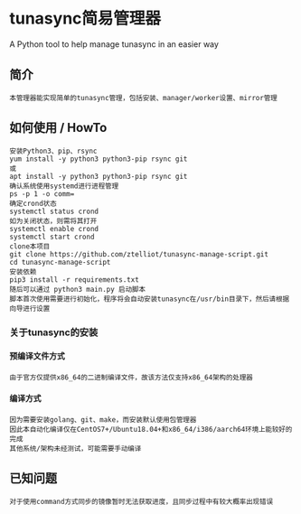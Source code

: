 # tunasync简易管理器
A Python tool to help manage tunasync in an easier way

## 简介
    本管理器能实现简单的tunasync管理，包括安装、manager/worker设置、mirror管理

## 如何使用 / HowTo
    安装Python3、pip、rsync
    yum install -y python3 python3-pip rsync git
    或
    apt install -y python3 python3-pip rsync git
    确认系统使用systemd进行进程管理
    ps -p 1 -o comm=
    确定crond状态
    systemctl status crond
    如为关闭状态，则需将其打开
    systemctl enable crond
    systemctl start crond
    clone本项目
    git clone https://github.com/ztelliot/tunasync-manage-script.git
    cd tunasync-manage-script
    安装依赖
    pip3 install -r requirements.txt
    随后可以通过 python3 main.py 启动脚本
    脚本首次使用需要进行初始化，程序将会自动安装tunasync在/usr/bin目录下，然后请根据向导进行设置
    
   ### 关于tunasync的安装
   #### 预编译文件方式
    由于官方仅提供x86_64的二进制编译文件，故该方法仅支持x86_64架构的处理器
   #### 编译方式
    因为需要安装golang、git、make，而安装默认使用包管理器
    因此本自动化编译仅在CentOS7+/Ubuntu18.04+和x86_64/i386/aarch64环境上能较好的完成
    其他系统/架构未经测试，可能需要手动编译

## 已知问题
    对于使用command方式同步的镜像暂时无法获取进度，且同步过程中有较大概率出现错误
